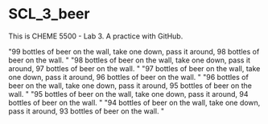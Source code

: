 # SCL_3_beer
This is CHEME 5500 - Lab 3. A practice with GitHub.

"99 bottles of beer on the wall, take one down, pass it around, 98 bottles of beer on the wall.  "
"98 bottles of beer on the wall, take one down, pass it around, 97 bottles of beer on the wall.  "
"97 bottles of beer on the wall, take one down, pass it around, 96 bottles of beer on the wall.  "
"96 bottles of beer on the wall, take one down, pass it around, 95 bottles of beer on the wall.  "
"95 bottles of beer on the wall, take one down, pass it around, 94 bottles of beer on the wall.  "
"94 bottles of beer on the wall, take one down, pass it around, 93 bottles of beer on the wall.  "
